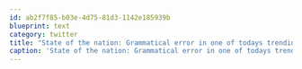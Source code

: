 ```yaml
---
id: ab2f7f85-b03e-4d75-81d3-1142e185939b
blueprint: text
category: twitter
title: "State of the nation: Grammatical error in one of todays trending hashtags. #YourYou're"
caption: 'State of the nation: Grammatical error in one of todays trending hashtags. <span class="hashtag hashtag_local">#<a href="http://tweettemp.darylchymko.ca/?tag=youryou">YourYou</a>''re'
---
```

